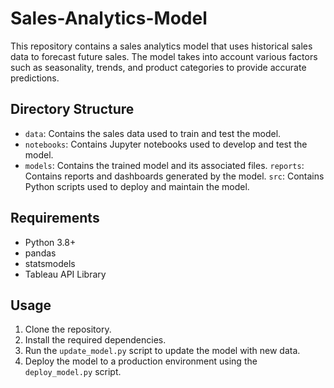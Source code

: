 # Sales-Analytics-Model
This repository contains a sales analytics model that uses historical sales data to forecast future sales. The model takes into account various factors such as seasonality, trends, and product categories to provide accurate predictions.

## Directory Structure

* `data`: Contains the sales data used to train and test the model.
* `notebooks`: Contains Jupyter notebooks used to develop and test the model.
* `models`: Contains the trained model and its associated files.
`reports`: Contains reports and dashboards generated by the model.
`src`: Contains Python scripts used to deploy and maintain the model.

## Requirements

* Python 3.8+
* pandas
* statsmodels
* Tableau API Library

## Usage

1. Clone the repository.
2. Install the required dependencies.
3. Run the `update_model.py` script to update the model with new data.
4. Deploy the model to a production environment using the `deploy_model.py` script.
